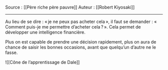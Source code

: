 Source : [[Père riche père pauvre]]
Auteur : [[Robert Kiyosaki]]
***

Au lieu de se dire : « je ne peux pas acheter cela », il faut se demander : « Comment puis-je me permettre d’acheter cela ? ». Cela permet de développer une intelligence financière.

Plus on est capable de prendre une décision rapidement, plus on aura de chance de saisir les bonnes occasions, avant que quelqu’un d’autre ne le fasse.

![[Cône de l’apprentissage de Dale]]